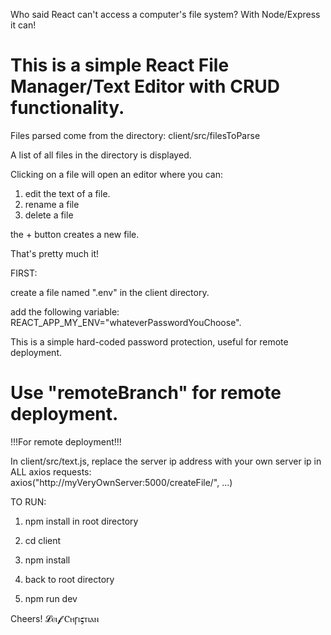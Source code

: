 
Who said React can't access a computer's file system? With Node/Express it can!

# This is a simple React File Manager/Text Editor with CRUD functionality. 

Files parsed come from the directory: client/src/filesToParse

A list of all files in the directory is displayed. 

Clicking on a file will open an editor where you can:

 1. edit the text of a file. 
 2. rename a file
 3. delete a file

 the + button creates a new file.
 
 That's pretty much it! 

 FIRST:

create a file named ".env" in the client directory.

add the following variable: REACT_APP_MY_ENV="whateverPasswordYouChoose".

This is a simple hard-coded password protection, useful for remote deployment.
 
# Use "remoteBranch" for remote deployment. 

!!!For remote deployment!!! 

In client/src/text.js, replace the server ip address with your own server ip in ALL axios requests:    
axios("http://myVeryOwnServer:5000/createFile/", ...)

TO RUN: 

1) npm install in root directory

2) cd client

3) npm install

4) back to root directory

5) npm run dev

Cheers!
𝓛ⲉⲓ𝓯 Ⲥⲏꞅⲓ𝛓ⲧⲓⲁⲛ


